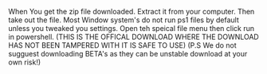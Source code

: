 When You get the zip file downloaded. Extract it from your computer. Then take out the file. Most Window system's do not run ps1 files by default unless you tweaked you settings. Open teh speical file menu then click run 
in powershell. (THIS IS THE OFFICAL DOWNLOAD WHERE THE DOWNLOAD HAS NOT BEEN TAMPERED WITH IT IS SAFE TO USE)
(P.S We do not sugguest downloading BETA's as they can be unstable download at your own risk!)

